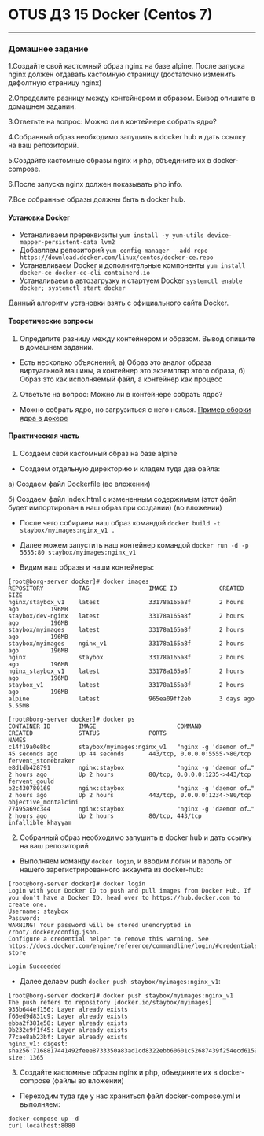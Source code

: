 # OTUS ДЗ 15 Docker  (Centos 7)
-----------------------------------------------------------------------
### Домашнее задание

1.Создайте свой кастомный образ nginx на базе alpine. После запуска nginx должен отдавать кастомную страницу (достаточно изменить дефолтную страницу nginx)

2.Определите разницу между контейнером и образом. Вывод опишите в домашнем задании.

3.Ответьте на вопрос: Можно ли в контейнере собрать ядро?

4.Собранный образ необходимо запушить в docker hub и дать ссылку на ваш репозиторий.

5.Создайте кастомные образы nginx и php, объедините их в docker-compose.

6.После запуска nginx должен показывать php info.

7.Все собранные образы должны быть в docker hub.

#### Установка Docker

- Устаналиваем пререквизиты ```yum install -y yum-utils device-mapper-persistent-data lvm2```
- Добавляем репозиторий ```yum-config-manager --add-repo https://download.docker.com/linux/centos/docker-ce.repo```
- Устанавливаем Docker и дополнительные компоненты ```yum install docker-ce docker-ce-cli containerd.io```
- Устаналиваем в автозагрузку и стартуем Docker ```systemctl enable docker; systemctl start docker```

Данный алгоритм установки взять с официального сайта Docker.

#### Теоретические вопросы

1. Определите разницу между контейнером и образом. Вывод опишите в домашнем задании.
- Есть несколько объяснений, а) Образ это аналог образа виртуальной машины, а контейнер это экземпляр этого образа, б) Образ это как исполняемый файл, а контейнер как процесс 

2. Ответьте на вопрос: Можно ли в контейнере собрать ядро?
- Можно собрать ядро, но загрузиться с него нельзя. [Пример сборки ядра в докере]


#### Практическая часть

1. Создаем свой кастомный образ на базе alpine

- Создаем отдельную директорию и кладем туда два файла:

а) Создаем файл Dockerfile (во вложении)

б) Создаем файл index.html с измененным содержимым (этот файл будет импортирован в наш образ при создании) (во вложении)

- После чего собираем наш образ командой ```docker build -t staybox/myimages:nginx_v1 .```

- Далее можем запустить наш контейнер командой ```docker run -d -p 5555:80 staybox/myimages:nginx_v1```

- Видим наш образы и наши контейнеры:
```
[root@borg-server docker]# docker images
REPOSITORY          TAG                 IMAGE ID            CREATED             SIZE
nginx/staybox_v1    latest              33178a165a8f        2 hours ago         196MB
staybox/dev-nginx   latest              33178a165a8f        2 hours ago         196MB
staybox/myimages    latest              33178a165a8f        2 hours ago         196MB
staybox/myimages    nginx_v1            33178a165a8f        2 hours ago         196MB
nginx               staybox             33178a165a8f        2 hours ago         196MB
nginx_staybox_v1    latest              33178a165a8f        2 hours ago         196MB
staybox_v1          latest              33178a165a8f        2 hours ago         196MB
alpine              latest              965ea09ff2eb        3 days ago          5.55MB
```
```
[root@borg-server docker]# docker ps
CONTAINER ID        IMAGE                       COMMAND                  CREATED             STATUS              PORTS                           NAMES
c14f19a0e8bc        staybox/myimages:nginx_v1   "nginx -g 'daemon of…"   45 seconds ago      Up 44 seconds       443/tcp, 0.0.0.0:5555->80/tcp   fervent_stonebraker
e8d1db428791        nginx:staybox               "nginx -g 'daemon of…"   2 hours ago         Up 2 hours          80/tcp, 0.0.0.0:1235->443/tcp   fervent_gould
b2c430780169        nginx:staybox               "nginx -g 'daemon of…"   2 hours ago         Up 2 hours          443/tcp, 0.0.0.0:1234->80/tcp   objective_montalcini
77495a69c344        nginx:staybox               "nginx -g 'daemon of…"   2 hours ago         Up 2 hours          80/tcp, 443/tcp                 infallible_khayyam
```

2. Собранный образ необходимо запушить в docker hub и дать ссылку на ваш репозиторий

- Выполняем команду ```docker login```, и вводим логин и пароль от нашего зарегистрированного аккаунта из docker-hub:
```
[root@borg-server docker]# docker login
Login with your Docker ID to push and pull images from Docker Hub. If you don't have a Docker ID, head over to https://hub.docker.com to create one.
Username: staybox
Password: 
WARNING! Your password will be stored unencrypted in /root/.docker/config.json.
Configure a credential helper to remove this warning. See
https://docs.docker.com/engine/reference/commandline/login/#credentials-store

Login Succeeded
```
- Далее делаем push ```docker push staybox/myimages:nginx_v1```:
```
[root@borg-server docker]# docker push staybox/myimages:nginx_v1
The push refers to repository [docker.io/staybox/myimages]
935b644ef156: Layer already exists 
f66ed9d831c9: Layer already exists 
ebba2f381e58: Layer already exists 
9b232e9f1f45: Layer already exists 
77cae8ab23bf: Layer already exists 
nginx_v1: digest: sha256:7168817441492feee8733350a83ad1cd8322ebb60601c52687439f254ecd6159 size: 1365
```

3. Создайте кастомные образы nginx и php, объедините их в docker-compose (файлы во вложении)

- Переходим туда где у нас храниться файл docker-compose.yml и выполняем:
```
docker-compose up -d
curl localhost:8080
```


[Пример сборки ядра в докере]:https://github.com/moul/docker-kernel-builder